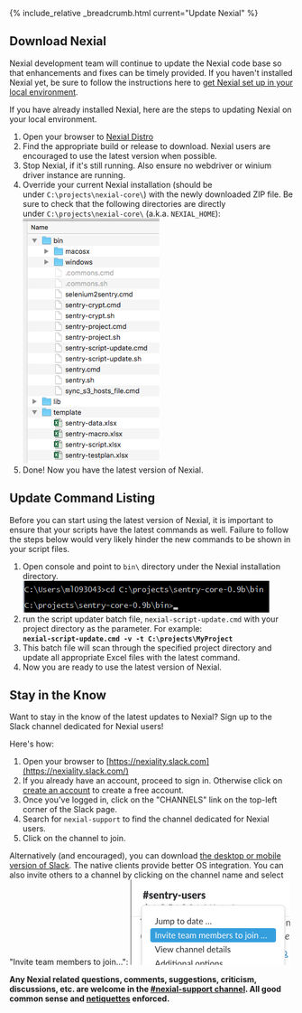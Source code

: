 {% include_relative _breadcrumb.html current="Update Nexial" %}


## Download Nexial
Nexial development team will continue to update the Nexial code base so that enhancements and fixes 
can be timely provided. If you haven't installed Nexial yet, be sure to follow the instructions 
here to [get Nexial set up in your local environment](InstallingNexial).

If you have already installed Nexial, here are the steps to updating Nexial on your local 
environment.

1.  Open your browser to [Nexial Distro](https://github.com/nexiality/nexial-core/releases)
1.  Find the appropriate build or release to download. Nexial users are encouraged to use the 
				latest version when possible.
1.  Stop Nexial, if it's still running. Also ensure no webdriver or winium driver instance 
				are running.
1.  Override your current Nexial installation (should be under `C:\projects\nexial-core\`) with 
				the newly downloaded ZIP file. Be sure to check that the following directories are directly 
				under `C:\projects\nexial-core\` (a.k.a. `NEXIAL_HOME`):  
    ![project](image/UpdateNexial_01.png)
1.  Done! Now you have the latest version of Nexial.


## Update Command Listing
Before you can start using the latest version of Nexial, it is important to ensure that your 
scripts have the latest commands as well. Failure to follow the steps below would very likely 
hinder the new commands to be shown in your script files.

1.  Open console and point to `bin\` directory under the Nexial installation directory.  
    ![bin](image/UpdateNexial_02.png)
2.  run the script updater batch file, `nexial-script-update.cmd` with your project directory 
				as the parameter. For example:  
    **`nexial-script-update.cmd -v -t C:\projects\MyProject`**
3.  This batch file will scan through the specified project directory and update all appropriate 
				Excel files with the latest command.
4.  Now you are ready to use the latest version of Nexial.


## Stay in the Know
Want to stay in the know of the latest updates to Nexial? Sign up to the Slack channel dedicated 
for Nexial users!

Here's how:

1.  Open your browser to [https://nexiality.slack.com](https://nexiality.slack.com/)
2.  If you already have an account, proceed to sign in. Otherwise click on 
				[create an account](https://nexiality.slack.com//signup/) to create a free account.
3.  Once you've logged in, click on the "CHANNELS" link on the top-left corner of the Slack page.
4.  Search for `nexial-support` to find the channel dedicated for Nexial users.
5.  Click on the channel to join.

Alternatively (and encouraged), you can download [the desktop or mobile version of Slack](https://slack.com/downloads). 
The native clients provide better OS integration. You can also invite others to a channel by 
clicking on the channel name and select "Invite team members to join...":
![join](image/UpdateNexial_05.png)

**Any Nexial related questions, comments, suggestions, criticism, discussions, etc. are 
welcome in the [#nexial-support channel](https://nexiality.slack.com/messages/C9QH23P0U). All good 
common sense and [netiquettes](http://www.dictionary.com/browse/netiquette) enforced.**
